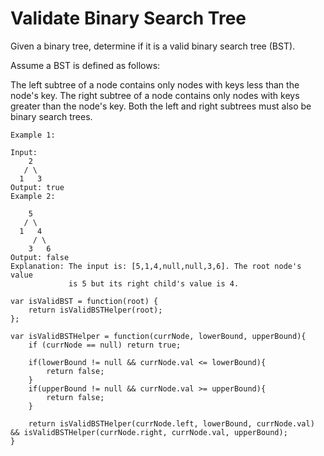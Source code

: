 # Validate Binary Search Tree

Given a binary tree, determine if it is a valid binary search tree (BST).

Assume a BST is defined as follows:

The left subtree of a node contains only nodes with keys less than the node's key.
The right subtree of a node contains only nodes with keys greater than the node's key.
Both the left and right subtrees must also be binary search trees.

```
Example 1:

Input:
    2
   / \
  1   3
Output: true
Example 2:
 
    5
   / \
  1   4
     / \
    3   6
Output: false
Explanation: The input is: [5,1,4,null,null,3,6]. The root node's value
             is 5 but its right child's value is 4.
```


```
var isValidBST = function(root) {
    return isValidBSTHelper(root);
};

var isValidBSTHelper = function(currNode, lowerBound, upperBound){
    if (currNode == null) return true;

    if(lowerBound != null && currNode.val <= lowerBound){
        return false;
    }
    if(upperBound != null && currNode.val >= upperBound){
        return false;
    }

    return isValidBSTHelper(currNode.left, lowerBound, currNode.val) && isValidBSTHelper(currNode.right, currNode.val, upperBound);
}
```
